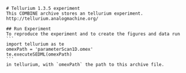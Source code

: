 
        # Tellurium 1.3.5 experiment
        This COMBINE archive stores an tellurium experiment.
        http://tellurium.analogmachine.org/

        ## Run Experiment
        To reproduce the experiment and to create the figures and data run
        ```
        import tellurium as te
        omexPath = 'parameterScan1D.omex'
        te.executeSEDML(omexPath)
        ```
        in tellurium, with `omexPath` the path to this archive file.
        